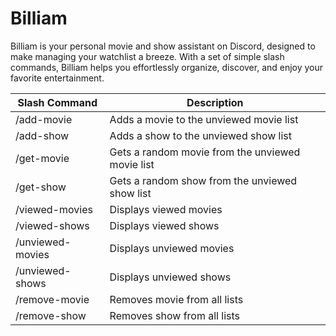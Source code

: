 # Billiam #

Billiam is your personal movie and show assistant on Discord, designed to make managing your watchlist a breeze. With a set of simple slash commands, Billiam helps you effortlessly organize, discover, and enjoy your favorite entertainment.

| Slash Command     | Description                       |
| ----------------- | --------------------------------- |
| /add-movie        | Adds a movie to the unviewed movie list  |
| /add-show         | Adds a show to the unviewed show list    |
| /get-movie        | Gets a random movie from the unviewed movie list |
| /get-show         | Gets a random show from the unviewed show list  |
| /viewed-movies    | Displays viewed movies               |
| /viewed-shows     | Displays viewed shows                |
| /unviewed-movies  | Displays unviewed movies            |
| /unviewed-shows   | Displays unviewed shows             |
| /remove-movie     | Removes movie from all lists         |
| /remove-show      | Removes show from all lists          |

